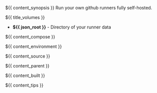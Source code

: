 ${{ content_synopsis }} Run your own github runners fully self-hosted.

${{ title_volumes }}
* **${{ json_root }}** - Directory of your runner data

${{ content_compose }}

${{ content_environment }}

${{ content_source }}

${{ content_parent }}

${{ content_built }}

${{ content_tips }}